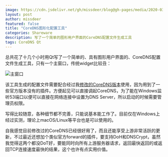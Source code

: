 ```yaml
---
image: https://cdn.jsdelivr.net/gh/missdeer/blog@gh-pages/media/2020-03-19/mainwindow.png
layout: post
author: missdeer
featured: false
title: "CoreDNS图形化配置工具"
categories: Shareware
description: 写了一个简单的图形用户界面的CoreDNS配置文件生成工具
tags: CoreDNS Qt
---
```

总共花了十几个小时用Qt写了一个简单的、具有图形用户界面的、CoreDNS配置文件生成工具，只有一个主窗口，传统widget比较丑：

![主窗口](https://cdn.jsdelivr.net/gh/missdeer/blog@gh-pages/media/2020-03-19/mainwindow.png)

该工具生成的配置文件需要配合经过我[修改的CoreDNS版本](https://github.com/missdeer/coredns_custom_build)使用，因为用到了一些官方版本没有的插件。方便起见可以直接调起CoreDNS，为了能在Windows监听53端口以便可以直接在网络连接中设置为DNS Server，所以启动的时候需要管理员权限。

写得比较随意，各种细节都不完善，只能说基本能工作了。目前仅在Windows上经过实测，理论上macOS/Linux等平台也是可以使用的。

自我感觉目前修改过的CoreDNS已经很好用了，而且还能享受上游非常活跃的更新，不过最近还想加个类似官方forward的插件，要支持DoH和DNSCrypt，虽然我觉得这两个都没DoT好，要能同时向所有上游服务器请求，返回最快返回的或返回TCP连接速度最快的结果，这个也许有点实用价值。